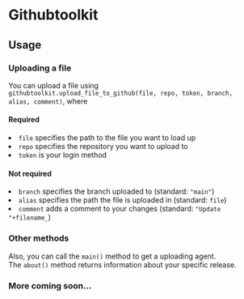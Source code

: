 # Githubtoolkit
## Usage
### Uploading a file
You can upload a file using<br/>
<code>githubtoolkit.upload_file_to_github(file, repo, token, branch, alias, comment)</code>, where<br/>
#### Required
<li><code>file</code> specifies the path to the file you want to load up</li>
<li><code>repo</code> specifies the repository you want to upload to</li>
<li><code>token</code> is your login method</li>

#### Not required
<li><code>branch</code> specifies the branch uploaded to (standard: <code>"main"</code>)</li>
<li><code>alias</code> specifies the path the file is uploaded in (standard: <code>file</code>)</li>
<li><code>comment</code> adds a comment to your changes (standard: <code>"Update "+filename_</code>)</li>

### Other methods
Also, you can call the <code>main()</code> method to get a uploading agent.<br/>
The <code>about()</code> method returns information about your specific release.

### More coming soon...
